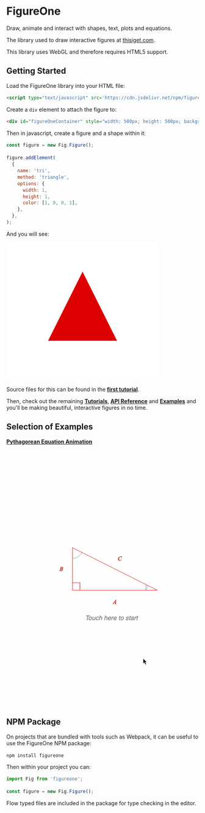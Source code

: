 # FigureOne

Draw, animate and interact with shapes, text, plots and equations.

The library used to draw interactive figures at <a href="https://www.thisiget.com">thisiget.com</a>.

This library uses WebGL and therefore requires HTML5 support.

## Getting Started

Load the FigureOne library into your HTML file:

```html
<script type="text/javascript" src='https://cdn.jsdelivr.net/npm/figureone@0.3.4/figureone.min.js'></script>
```

Create a `div` element to attach the figure to:
```html
<div id="figureOneContainer" style="width: 500px; height: 500px; background-color: white;"></div>
```

Then in javascript, create a figure and a shape within it:

```js
const figure = new Fig.Figure();

figure.addElement(
  {
    name: 'tri',
    method: 'triangle',
    options: {
      width: 1,
      height: 1,
      color: [1, 0, 0, 1],
    },
  },
);
```

And you will see:

![](tutorials/1%20-%20Shape/example.png)

Source files for this can be found in the **[first tutorial](https://github.com/airladon/FigureOne/tree/master/tutorials/1%20-%20Shape)**.

Then, check out the remaining **[Tutorials](https://github.com/airladon/FigureOne/tree/master/tutorials)**, **[API Reference](https://airladon.github.io/FigureOne/.)** and **[Examples](https://github.com/airladon/FigureOne/tree/master/tutorials)** and you'll be making beautiful, interactive figures in no time.

## Selection of Examples
**[Pythagorean Equation Animation](https://github.com/airladon/FigureOne/tree/master/examples/Pythagorean%20Theorem)**

![](examples/Pythagorean%20Theorem/example.gif)


## NPM Package

On projects that are bundled with tools such as Webpack, it can be useful to use the FigureOne NPM package:

`npm install figureone`

Then within your project you can:

```js
import Fig from 'figureone';

const figure = new Fig.Figure();
```

Flow typed files are included in the package for type checking in the editor.

